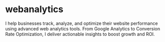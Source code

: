 # webanalytics
I help businesses track, analyze, and optimize their website performance using advanced web analytics tools. From Google Analytics to Conversion Rate Optimization, I deliver actionable insights to boost growth and ROI.
